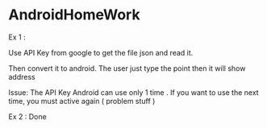 # AndroidHomeWork

Ex 1 :

Use API Key from google to get the file json and read it.

Then convert it to android. The user just type the point then it will show address

Issue: The API Key Android can use only 1 time . If you want to use the next time, you must active again ( problem stuff )


Ex 2 :
Done
